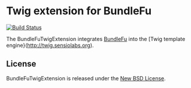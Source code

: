 Twig extension for BundleFu
===========================

[![Build Status](https://secure.travis-ci.org/dotsunited/BundleFuTwigExtension.png)](http://travis-ci.org/dotsunited/BundleFuTwigExtension)

The BundleFuTwigExtension integrates [BundleFu](https://github.com/dotsunited/BundleFu) into the [Twig template engine}(http://twig.sensiolabs.org).

## License ##

BundleFuTwigExtension is released under the [New BSD License](https://github.com/dotsunited/BundleFuTwigExtension/blob/master/LICENSE).
